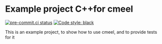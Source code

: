 # Example project C++for cmeel

[![pre-commit.ci status](https://results.pre-commit.ci/badge/github/nim65s/cmeel-example/master.svg)](https://results.pre-commit.ci/latest/github/nim65s/cmeel-example)
[![Code style: black](https://img.shields.io/badge/code%20style-black-000000.svg)](https://github.com/psf/black)

This is an example project, to show how to use cmeel, and to provide tests for it
